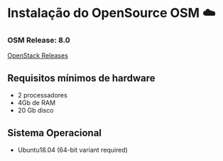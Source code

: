 # Instalação do OpenSource OSM  :cloud:

### OSM Release: 8.0
[OpenStack Releases](https://releases.openstack.org/)

## Requisitos mínimos de hardware
- 2 processadores
- 4Gb de RAM
- 20 Gb disco

## Sistema Operacional
- Ubuntu18.04 (64-bit variant required)
